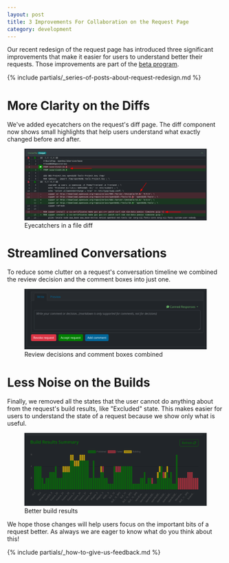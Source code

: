 ```yaml
---
layout: post
title: 3 Improvements For Collaboration on the Request Page
category: development
---
```

Our recent redesign of the request page has introduced three significant improvements that make it easier for users to understand better their requests. Those improvements are part of the [beta program](/2018/10/04/the-beta-program/).

{% include partials/_series-of-posts-about-request-redesign.md %}

# More Clarity on the Diffs

We've added eyecatchers on the request's diff page. The diff component now shows small highlights that help users understand what exactly changed before and after.

<figure>
  <img src="/images/posts/2024-10-23/eyecatchers.png" alt="Eyecatchers in a file diff" />
  <figcaption>Eyecatchers in a file diff</figcaption>
</figure>

# Streamlined Conversations

To reduce some clutter on a request's conversation timeline we combined the review decision and the comment boxes into just one. 

<figure>
  <img src="/images/posts/2024-10-23/decision_and_comment_boxes_combined.png" alt="Review decisions and comment boxes combined" />
  <figcaption>Review decisions and comment boxes combined</figcaption>
</figure>

# Less Noise on the Builds

Finally, we removed all the states that the user cannot do anything about from the request's build results, like "Excluded" state. This makes easier for users to understand the state of a request because we show only what is useful.

<figure>
  <img src="/images/posts/2024-10-23/better_build_results.png" alt="Better build results" />
  <figcaption>Better build results</figcaption>
</figure>

We hope those changes will help users focus on the important bits of a request better. As always we are eager to know what do you think about this!

{% include partials/_how-to-give-us-feedback.md %}
